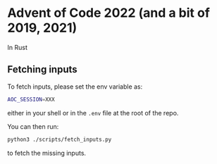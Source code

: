 # Advent of Code 2022 (and a bit of 2019, 2021)

In Rust

## Fetching inputs

To fetch inputs, please set the env variable as:
```sh
AOC_SESSION=XXX
```

either in your shell or in the `.env` file at the root of the repo.

You can then run:
```sh
python3 ./scripts/fetch_inputs.py
```
to fetch the missing inputs.